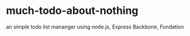 much-todo-about-nothing
=======================

an simple todo list mananger using node.js, Express Backbone, Fondation
